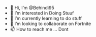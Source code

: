 - 👋 Hi, I’m @Behindi95
- 👀 I’m interested in Doing Stuuf
- 🌱 I’m currently learning to do stuff
- 💞️ I’m looking to collaborate on Fortnite
- 📫 How to reach me ... Dont

<!---
Behindi95/Behindi95 is a ✨ special ✨ repository because its `README.md` (this file) appears on your GitHub profile.
You can click the Preview link to take a look at your changes.
--->
